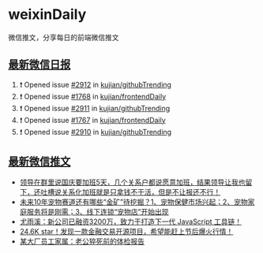 # weixinDaily
微信推文，分享每日的前端微信推文

## [最新微信日报](https://github.com/kujian/weixinDaily/issues)

<!--START_SECTION:activity-->
1. ❗ Opened issue [#2912](https://github.com/kujian/githubTrending/issues/2912) in [kujian/githubTrending](https://github.com/kujian/githubTrending)
2. ❗ Opened issue [#1768](https://github.com/kujian/frontendDaily/issues/1768) in [kujian/frontendDaily](https://github.com/kujian/frontendDaily)
3. ❗ Opened issue [#2911](https://github.com/kujian/githubTrending/issues/2911) in [kujian/githubTrending](https://github.com/kujian/githubTrending)
4. ❗ Opened issue [#1767](https://github.com/kujian/frontendDaily/issues/1767) in [kujian/frontendDaily](https://github.com/kujian/frontendDaily)
5. ❗ Opened issue [#2910](https://github.com/kujian/githubTrending/issues/2910) in [kujian/githubTrending](https://github.com/kujian/githubTrending)
<!--END_SECTION:activity-->


## [最新微信推文](https://weixin.qdkfweb.cn/)

<!-- BLOG-POST-LIST:START -->
- [领导在群里说国庆要加班5天，几个关系户都说愿意加班，结果领导让我也留下，还吐槽说关系化加班就是只拿钱不干活，但是不让报还不行！](https://weixin.qdkfweb.cn/56282.html)
- [未来10年宠物赛道还有哪些“金矿”待挖掘？1、宠物保健市场兴起；2、宠物家庭服务将是刚需；3、线下连锁“宠物店”开始出现](https://weixin.qdkfweb.cn/56285.html)
- [尤雨溪：新公司已融资3200万，致力于打造下一代 JavaScript 工具链！](https://weixin.qdkfweb.cn/56263.html)
- [24.6K star！发现一款金融交易开源项目，希望能赶上节后爆火行情！](https://weixin.qdkfweb.cn/56309.html)
- [某大厂员工家属：老公猝死前的体检报告](https://weixin.qdkfweb.cn/56299.html)
<!-- BLOG-POST-LIST:END -->